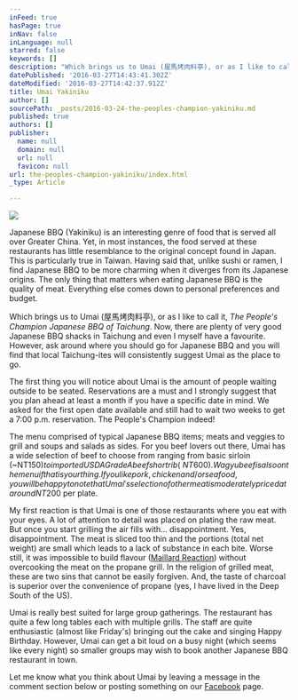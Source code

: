 ```yaml
---
inFeed: true
hasPage: true
inNav: false
inLanguage: null
starred: false
keywords: []
description: "Which brings us to Umai (屋馬烤肉料亭), or as I like to call it,\_The People’s Champion Japanese BBQ of Taichung. \_Now, there are plenty of very good Japanese BBQ shacks in Taichung and even I myself have a favourite. \_However,\_ask around where you should go for Japanese BBQ and you will find that local Taichung-ites will consistently suggest\_Umai as the place to go."
datePublished: '2016-03-27T14:43:41.302Z'
dateModified: '2016-03-27T14:42:37.912Z'
title: Umai Yakiniku
author: []
sourcePath: _posts/2016-03-24-the-peoples-champion-yakiniku.md
published: true
authors: []
publisher:
  name: null
  domain: null
  url: null
  favicon: null
url: the-peoples-champion-yakiniku/index.html
_type: Article

---
```

![](https://the-grid-user-content.s3-us-west-2.amazonaws.com/2ddd1797-4210-42ad-86e6-31218d2cb0ac.jpg)

Japanese BBQ (Yakiniku) is an interesting genre of food that is served all over Greater China. Yet, in most instances, the food served at these restaurants has little resemblance to the original concept found in Japan.  This is particularly true in Taiwan. Having said that, unlike sushi or ramen, I find Japanese BBQ to be more charming when it diverges from its Japanese origins.  The only thing that matters when eating Japanese BBQ is the quality of meat. Everything else comes down to personal preferences and budget.

Which brings us to Umai (屋馬烤肉料亭), or as I like to call it, _The People's Champion Japanese BBQ of Taichung_.  Now, there are plenty of very good Japanese BBQ shacks in Taichung and even I myself have a favourite. However, ask around where you should go for Japanese BBQ and you will find that local Taichung-ites will consistently suggest Umai as the place to go.

The first thing you will notice about Umai is the amount of people waiting outside to be seated. Reservations are a must and I strongly suggest that you plan ahead at least a month if you have a specific date in mind. We asked for the first open date available and still had to wait two weeks to get a 7:00 p.m. reservation. The People's Champion indeed!

The menu comprised of typical Japanese BBQ items; meats and veggies to grill and soups and salads as sides. For you beef lovers out there, Umai has a wide selection of beef to choose from ranging from basic sirloin (~NT$150) to imported USDA Grade A beef short rib (~NT600). Wagyu beef is also on the menu if that is your thing. If you like pork, chicken and/or seafood, you will be happy to note that Umai's selection of other meat is moderately priced at around NT$200 per plate.

My first reaction is that Umai is one of those restaurants where you eat with your eyes. A lot of attention to detail was placed on plating the raw meat. But once you start grilling the air fills with... disappointment.  Yes, disappointment. The meat is sliced too thin and the portions (total net weight) are small which leads to a lack of substance in each bite. Worse still, it was impossible to build flavour ([Maillard Reaction][0]) without overcooking the meat on the propane grill. In the religion of grilled meat, these are two sins that cannot be easily forgiven. And, the taste of charcoal is superior over the convenience of propane (yes, I have lived in the Deep South of the US).

Umai is really best suited for large group gatherings. The restaurant has quite a few long tables each with multiple grills. The staff are quite enthusiastic (almost like Friday's) bringing out the cake and singing Happy Birthday. However, Umai can get a bit loud on a busy night (which seems like every night) so smaller groups may wish to book another Japanese BBQ restaurant in town.

Let me know what you think about Umai by leaving a message in the comment section below or posting something on our [Facebook][1] page.

  
  


[0]: https://en.wikipedia.org/wiki/Maillard_reaction
[1]: https://www.facebook.com/taichungfoodie/?ref=hl